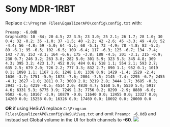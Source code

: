 # Sony MDR-1RBT
Replace `C:\Program Files\EqualizerAPO\config\config.txt` with:
```
Preamp: -6.0dB
GraphicEQ: 10 -84; 20 4.5; 22 3.5; 23 3.0; 25 2.1; 26 1.7; 28 1.0; 30 0.4; 32 -0.2; 35 -1.0; 37 -1.5; 40 -2.2; 42 -2.6; 45 -3.3; 49 -4.0; 52 -4.4; 56 -4.8; 59 -5.0; 64 -5.1; 68 -5.1; 73 -4.9; 78 -4.8; 83 -5.3; 89 -6.1; 95 -6.5; 102 -6.5; 109 -6.4; 117 -6.3; 125 -6.7; 134 -7.4; 143 -7.8; 153 -8.1; 164 -6.6; 175 -3.8; 188 -4.5; 201 -3.1; 215 -0.9; 230 0.7; 246 3.2; 263 3.8; 282 5.0; 301 5.9; 323 5.3; 345 4.8; 369 4.3; 395 3.2; 423 1.7; 452 0.9; 484 0.6; 518 1.1; 554 2.1; 593 2.7; 635 2.5; 679 2.0; 726 2.2; 777 3.3; 832 2.7; 890 1.1; 952 0.1; 1019 0.1; 1090 1.1; 1167 1.6; 1248 1.0; 1336 0.9; 1429 -1.4; 1529 -2.4; 1636 -3.7; 1751 -5.9; 1873 -7.6; 2004 -7.5; 2145 -7.4; 2295 -6.7; 2455 -4.1; 2627 -1.0; 2811 0.7; 3008 2.8; 3219 2.8; 3444 1.7; 3685 -0.3; 3943 -1.1; 4219 -0.5; 4514 2.0; 4830 4.7; 5168 5.9; 5530 5.4; 5917 4.6; 6331 5.3; 6775 3.9; 7249 1.3; 7756 0.2; 8299 -2.9; 8880 -6.0; 9502 -6.4; 10167 -2.9; 10879 -0.0; 11640 0.0; 12455 0.0; 13327 0.0; 14260 0.0; 15258 0.0; 16326 0.0; 17469 0.0; 18692 0.0; 20000 0.0
```
**OR** if using HeSuVi replace `C:\Program Files\EqualizerAPO\config\HeSuVi\eq.txt` and omit `Preamp: -6.0dB` and instead set Global volume in the UI for both channels to **-60**.
![](https://raw.githubusercontent.com/jaakkopasanen/AutoEq/master/results/Sonoma%20Model%20One/innerfidelity/onear/Sony%20MDR-1RBT/Sony%20MDR-1RBT.png)